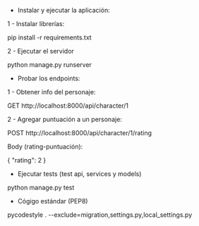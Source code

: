 
- Instalar y ejecutar la aplicación:

1 - Instalar librerías:

pip install -r requirements.txt

2 - Ejecutar el servidor

python manage.py runserver


- Probar los endpoints:

1 - Obtener info del personaje:

GET http://localhost:8000/api/character/1

2 - Agregar puntuación a un personaje:

POST http://localhost:8000/api/character/1/rating

Body (rating-puntuación):

{
    "rating": 2
}


- Ejecutar tests (test api, services y models)

python manage.py test


- Cógigo estándar (PEP8)

pycodestyle . --exclude=migration,settings.py,local_settings.py